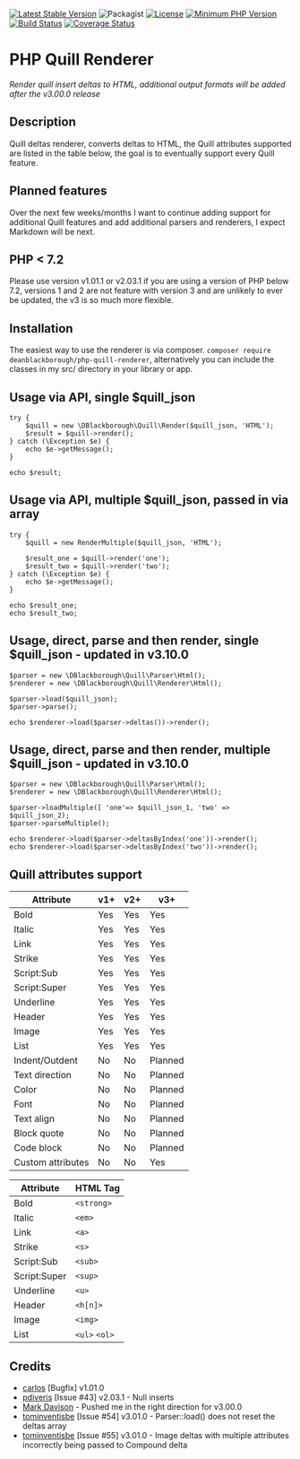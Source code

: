 [![Latest Stable Version](https://img.shields.io/packagist/v/deanblackborough/php-quill-renderer.svg?style=flat-square)](https://packagist.org/packages/deanblackborough/php-quill-renderer)
![Packagist](https://img.shields.io/packagist/dt/deanblackborough/php-quill-renderer.svg)
[![License](https://img.shields.io/badge/license-MIT-blue.svg)](https://github.com/deanblackborough/php-quill-renderer/blob/master/LICENSE)
[![Minimum PHP Version](https://img.shields.io/badge/php->=7.2-8892BF.svg)](https://php.net/)
[![Build Status](https://travis-ci.org/deanblackborough/php-quill-renderer.svg?branch=master)](https://travis-ci.org/deanblackborough/php-quill-renderer)
[![Coverage Status](https://coveralls.io/repos/github/deanblackborough/php-quill-renderer/badge.svg?branch=master)](https://coveralls.io/github/deanblackborough/php-quill-renderer?branch=master)

# PHP Quill Renderer

*Render quill insert deltas to HTML, additional output formats will be added after the v3.00.0 release*

## Description

Quill deltas renderer, converts deltas to HTML, the Quill attributes supported are listed in the table below, 
the goal is to eventually support every Quill feature.

## Planned features

Over the next few weeks/months I want to continue adding support for additional Quill features and add additional 
 parsers and renderers, I expect Markdown will be next. 

## PHP < 7.2

Please use version v1.01.1 or v2.03.1 if you are using a version of PHP below 7.2, versions 1 and 2 are not feature 
with version 3 and are unlikely to ever be updated, the v3 is so much more flexible.

## Installation
 
The easiest way to use the renderer is via composer. ```composer require deanblackborough/php-quill-renderer```, 
alternatively you can include the classes in my src/ directory in your library or app.
 
## Usage via API, single $quill_json
```
try {
    $quill = new \DBlackborough\Quill\Render($quill_json, 'HTML');
    $result = $quill->render();
} catch (\Exception $e) {
    echo $e->getMessage();
}

echo $result;
```

## Usage via API, multiple $quill_json, passed in via array

```
try {
    $quill = new RenderMultiple($quill_json, 'HTML');
    
    $result_one = $quill->render('one');
    $result_two = $quill->render('two');
} catch (\Exception $e) {
    echo $e->getMessage();
}

echo $result_one;
echo $result_two;
```

## Usage, direct, parse and then render, single $quill_json - updated in v3.10.0

```
$parser = new \DBlackborough\Quill\Parser\Html();
$renderer = new \DBlackborough\Quill\Renderer\Html();

$parser->load($quill_json);
$parser->parse();

echo $renderer->load($parser->deltas())->render();
```

## Usage, direct, parse and then render, multiple $quill_json - updated in v3.10.0

```
$parser = new \DBlackborough\Quill\Parser\Html();
$renderer = new \DBlackborough\Quill\Renderer\Html();

$parser->loadMultiple([ 'one'=> $quill_json_1, 'two' => $quill_json_2);
$parser->parseMultiple();

echo $renderer->load($parser->deltasByIndex('one'))->render();
echo $renderer->load($parser->deltasByIndex('two'))->render();
```

## Quill attributes support

Attribute | v1+ | v2+ | v3+
--- | --- | --- | ---
Bold | Yes | Yes | Yes
Italic | Yes | Yes | Yes
Link | Yes | Yes | Yes
Strike | Yes | Yes | Yes
Script:Sub | Yes | Yes | Yes
Script:Super | Yes | Yes | Yes
Underline | Yes | Yes | Yes
Header | Yes | Yes | Yes
Image | Yes | Yes | Yes
List | Yes | Yes | Yes
Indent/Outdent | No| No | Planned
Text direction | No | No | Planned
Color | No | No | Planned
Font | No | No | Planned
Text align | No | No | Planned
Block quote | No | No | Planned
Code block | No | No | Planned
Custom attributes | No | No | Yes

Attribute | HTML Tag
--- | --- 
Bold | `<strong>`
Italic | `<em>`
Link | `<a>`
Strike | `<s>`
Script:Sub | `<sub>`
Script:Super | `<sup>`
Underline | `<u>`
Header | `<h[n]>`
Image | `<img>`
List | `<ul>` `<ol>`

## Credits

* [carlos](https://github.com/sald19) [Bugfix] v1.01.0
* [pdiveris](https://github.com/pdiveris) [Issue #43] v2.03.1 - Null inserts
* [Mark Davison](https://github.com/markdavison) - Pushed me in the right direction for v3.00.0
* [tominventisbe](https://github.com/tominventisbe) [Issue #54] v3.01.0 - Parser::load() does not reset the deltas array
* [tominventisbe](https://github.com/tominventisbe) [Issue #55] v3.01.0 - Image deltas with multiple attributes incorrectly being passed to Compound delta
